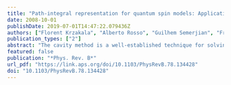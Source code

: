 ```yaml
---
title: "Path-integral representation for quantum spin models: Application to the quantum cavity method and Monte Carlo simulations"
date: 2008-10-01
publishDate: 2019-07-01T14:47:22.079436Z
authors: ["Florent Krzakala", "Alberto Rosso", "Guilhem Semerjian", "Francesco Zamponi"]
publication_types: ["2"]
abstract: "The cavity method is a well-established technique for solving classical spin models on sparse random graphs (mean-field models with finite connectivity). Laumann et al. [Phys. Rev. B 78, 134424 (2008)] proposed recently an extension of this method to quantum spin-1/2 models in a transverse field, using a discretized Suzuki-Trotter imaginary-time formalism. Here we show how to take analytically the continuous imaginary-time limit. Our main technical contribution is an explicit procedure to generate the spin trajectories in a path-integral representation of the imaginary-time dynamics. As a side result we also show how this procedure can be used in simple heat bath Monte Carlo simulations of generic quantum spin models. The replica symmetric continuous-time quantum cavity method is formulated for a wide class of models and applied as a simple example on the Bethe lattice ferromagnet in a transverse field. The results of the methods are confronted with various approximation schemes in this particular case. On this system we performed quantum Monte Carlo simulations that confirm the exactness of the cavity method in the thermodynamic limit."
featured: false
publication: "*Phys. Rev. B*"
url_pdf: "https://link.aps.org/doi/10.1103/PhysRevB.78.134428"
doi: "10.1103/PhysRevB.78.134428"
---
```


